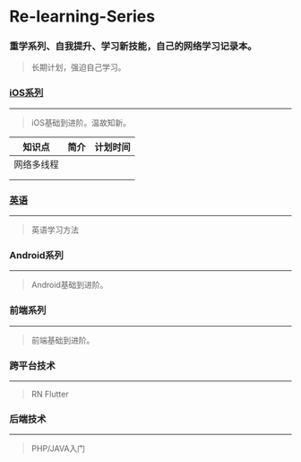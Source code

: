 # Re-learning-Series
### 重学系列、自我提升、学习新技能，自己的网络学习记录本。

> 长期计划，强迫自己学习。



### [iOS系列](https://github.com/kaqijiang/Re-learn-iOS)

------

> iOS基础到进阶。温故知新。

| 知识点     | 简介 | 计划时间 |
| ---------- | ---- | -------- |
| 网络多线程 |      |          |
|            |      |          |
|            |      |          |

### [英语](https://github.com/kaqijiang/Re-learn-EN)

------

> 英语学习方法



### Android系列

------

> Android基础到进阶。



### 前端系列

------

> 前端基础到进阶。



### 跨平台技术

------

> RN Flutter



### 后端技术

------

> PHP/JAVA入门





### 